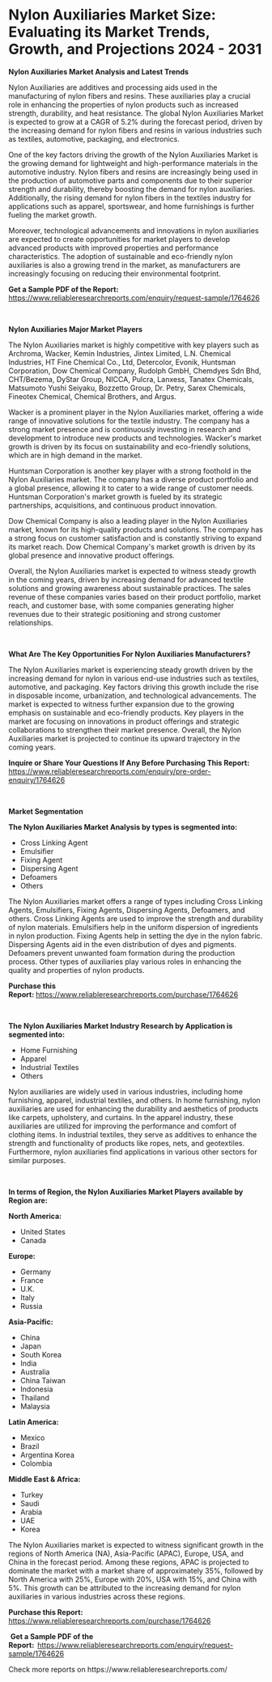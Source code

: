 <p><h1>Nylon Auxiliaries Market Size: Evaluating its Market Trends, Growth, and Projections 2024 - 2031</h1></p><p><strong>Nylon Auxiliaries Market Analysis and Latest Trends</strong></p>
<p><p>Nylon Auxiliaries are additives and processing aids used in the manufacturing of nylon fibers and resins. These auxiliaries play a crucial role in enhancing the properties of nylon products such as increased strength, durability, and heat resistance. The global Nylon Auxiliaries Market is expected to grow at a CAGR of 5.2% during the forecast period, driven by the increasing demand for nylon fibers and resins in various industries such as textiles, automotive, packaging, and electronics.</p><p>One of the key factors driving the growth of the Nylon Auxiliaries Market is the growing demand for lightweight and high-performance materials in the automotive industry. Nylon fibers and resins are increasingly being used in the production of automotive parts and components due to their superior strength and durability, thereby boosting the demand for nylon auxiliaries. Additionally, the rising demand for nylon fibers in the textiles industry for applications such as apparel, sportswear, and home furnishings is further fueling the market growth.</p><p>Moreover, technological advancements and innovations in nylon auxiliaries are expected to create opportunities for market players to develop advanced products with improved properties and performance characteristics. The adoption of sustainable and eco-friendly nylon auxiliaries is also a growing trend in the market, as manufacturers are increasingly focusing on reducing their environmental footprint.</p></p>
<p><strong>Get a Sample PDF of the Report:&nbsp;</strong> <a href="https://www.reliableresearchreports.com/enquiry/request-sample/1764626">https://www.reliableresearchreports.com/enquiry/request-sample/1764626</a></p>
<p>&nbsp;</p>
<p><strong>Nylon Auxiliaries Major Market Players</strong></p>
<p><p>The Nylon Auxiliaries market is highly competitive with key players such as Archroma, Wacker, Kemin Industries, Jintex Limited, L.N. Chemical Industries, HT Fine Chemical Co., Ltd, Detercolor, Evonik, Huntsman Corporation, Dow Chemical Company, Rudolph GmbH, Chemdyes Sdn Bhd, CHT/Bezema, DyStar Group, NICCA, Pulcra, Lanxess, Tanatex Chemicals, Matsumoto Yushi Seiyaku, Bozzetto Group, Dr. Petry, Sarex Chemicals, Fineotex Chemical, Chemical Brothers, and Argus.</p><p>Wacker is a prominent player in the Nylon Auxiliaries market, offering a wide range of innovative solutions for the textile industry. The company has a strong market presence and is continuously investing in research and development to introduce new products and technologies. Wacker's market growth is driven by its focus on sustainability and eco-friendly solutions, which are in high demand in the market.</p><p>Huntsman Corporation is another key player with a strong foothold in the Nylon Auxiliaries market. The company has a diverse product portfolio and a global presence, allowing it to cater to a wide range of customer needs. Huntsman Corporation's market growth is fueled by its strategic partnerships, acquisitions, and continuous product innovation.</p><p>Dow Chemical Company is also a leading player in the Nylon Auxiliaries market, known for its high-quality products and solutions. The company has a strong focus on customer satisfaction and is constantly striving to expand its market reach. Dow Chemical Company's market growth is driven by its global presence and innovative product offerings.</p><p>Overall, the Nylon Auxiliaries market is expected to witness steady growth in the coming years, driven by increasing demand for advanced textile solutions and growing awareness about sustainable practices. The sales revenue of these companies varies based on their product portfolio, market reach, and customer base, with some companies generating higher revenues due to their strategic positioning and strong customer relationships.</p></p>
<p>&nbsp;</p>
<p><strong>What Are The Key Opportunities For Nylon Auxiliaries Manufacturers?</strong></p>
<p><p>The Nylon Auxiliaries market is experiencing steady growth driven by the increasing demand for nylon in various end-use industries such as textiles, automotive, and packaging. Key factors driving this growth include the rise in disposable income, urbanization, and technological advancements. The market is expected to witness further expansion due to the growing emphasis on sustainable and eco-friendly products. Key players in the market are focusing on innovations in product offerings and strategic collaborations to strengthen their market presence. Overall, the Nylon Auxiliaries market is projected to continue its upward trajectory in the coming years.</p></p>
<p><strong>Inquire or Share Your Questions If Any Before Purchasing This Report:</strong> <a href="https://www.reliableresearchreports.com/enquiry/pre-order-enquiry/1764626">https://www.reliableresearchreports.com/enquiry/pre-order-enquiry/1764626</a></p>
<p>&nbsp;</p>
<p><strong>Market Segmentation</strong></p>
<p><strong>The Nylon Auxiliaries Market Analysis by types is segmented into:</strong></p>
<p><ul><li>Cross Linking Agent</li><li>Emulsifier</li><li>Fixing Agent</li><li>Dispersing Agent</li><li>Defoamers</li><li>Others</li></ul></p>
<p><p>The Nylon Auxiliaries market offers a range of types including Cross Linking Agents, Emulsifiers, Fixing Agents, Dispersing Agents, Defoamers, and others. Cross Linking Agents are used to improve the strength and durability of nylon materials. Emulsifiers help in the uniform dispersion of ingredients in nylon production. Fixing Agents help in setting the dye in the nylon fabric. Dispersing Agents aid in the even distribution of dyes and pigments. Defoamers prevent unwanted foam formation during the production process. Other types of auxiliaries play various roles in enhancing the quality and properties of nylon products.</p></p>
<p><strong>Purchase this Report:&nbsp;</strong><a href="https://www.reliableresearchreports.com/purchase/1764626">https://www.reliableresearchreports.com/purchase/1764626</a></p>
<p>&nbsp;</p>
<p><strong>The Nylon Auxiliaries Market Industry Research by Application is segmented into:</strong></p>
<p><ul><li>Home Furnishing</li><li>Apparel</li><li>Industrial Textiles</li><li>Others</li></ul></p>
<p><p>Nylon auxiliaries are widely used in various industries, including home furnishing, apparel, industrial textiles, and others. In home furnishing, nylon auxiliaries are used for enhancing the durability and aesthetics of products like carpets, upholstery, and curtains. In the apparel industry, these auxiliaries are utilized for improving the performance and comfort of clothing items. In industrial textiles, they serve as additives to enhance the strength and functionality of products like ropes, nets, and geotextiles. Furthermore, nylon auxiliaries find applications in various other sectors for similar purposes.</p></p>
<p>&nbsp;</p>
<p><strong>In terms of Region, the Nylon Auxiliaries Market Players available by Region are:</strong></p>
<p>
    <p> <strong> North America: </strong>
        <ul>
            <li>United States</li>
            <li>Canada</li>
        </ul>
        </p> 
    <p> <strong> Europe: </strong>
        <ul>
            <li>Germany</li>
            <li>France</li>
            <li>U.K.</li>
            <li>Italy</li>
            <li>Russia</li>
        </ul>
        </p> 
    <p> <strong> Asia-Pacific: </strong>
        <ul>
            <li>China</li>
            <li>Japan</li>
            <li>South Korea</li>
            <li>India</li>
            <li>Australia</li>
            <li>China Taiwan</li>
            <li>Indonesia</li>
            <li>Thailand</li>
            <li>Malaysia</li>
        </ul>
        </p> 
    <p> <strong> Latin America: </strong>
        <ul>
            <li>Mexico</li>
            <li>Brazil</li>
            <li>Argentina Korea</li>
            <li>Colombia</li>
        </ul>
        </p> 
    <p> <strong> Middle East & Africa: </strong>
        <ul>
            <li>Turkey</li>
            <li>Saudi</li>
            <li>Arabia</li>
            <li>UAE</li>
            <li>Korea</li>
        </ul>
    </p>
    </p>
<p><p>The Nylon Auxiliaries market is expected to witness significant growth in the regions of North America (NA), Asia-Pacific (APAC), Europe, USA, and China in the forecast period. Among these regions, APAC is projected to dominate the market with a market share of approximately 35%, followed by North America with 25%, Europe with 20%, USA with 15%, and China with 5%. This growth can be attributed to the increasing demand for nylon auxiliaries in various industries across these regions.</p></p>
<p><strong>Purchase this Report: </strong><a href="https://www.reliableresearchreports.com/purchase/1764626">https://www.reliableresearchreports.com/purchase/1764626</a></p>
<p>&nbsp;<strong>Get a Sample PDF of the Report:&nbsp;&nbsp;</strong><a href="https://www.reliableresearchreports.com/enquiry/request-sample/1764626">https://www.reliableresearchreports.com/enquiry/request-sample/1764626</a></p>
<p><strong></strong></p>
<p>Check more reports on https://www.reliableresearchreports.com/</p>